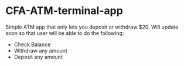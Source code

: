 # CFA-ATM-terminal-app
Simple ATM app that only lets you deposit or withdraw $20.
Will update soon so that user will be able to do the following:
- Check Balance
- Withdraw any amount
- Deposit any amount
